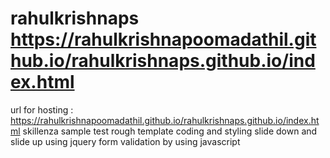 # rahulkrishnaps https://rahulkrishnapoomadathil.github.io/rahulkrishnaps.github.io/index.html
url for hosting : https://rahulkrishnapoomadathil.github.io/rahulkrishnaps.github.io/index.html
skillenza sample test
rough template 
coding and styling
slide down and slide up using jquery
form validation by using javascript
